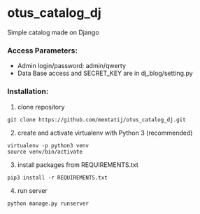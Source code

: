 # otus_catalog_dj
Simple catalog  made on Django

### Access Parameters:
* Admin login/password: admin/qwerty
* Data Base access and SECRET_KEY are in dj_blog/setting.py

### Installation:
1. clone repository
```commandline
git clone https://github.com/mentatij/otus_catalog_dj.git
```
2. create and activate virtualenv with Python 3 (recommended)
```commandline
virtualenv -p python3 venv
source venv/bin/activate
```
3. install packages from REQUIREMENTS.txt
```commandline
pip3 install -r REQUIREMENTS.txt
```
4. run server
```commandline
python manage.py runserver
```
